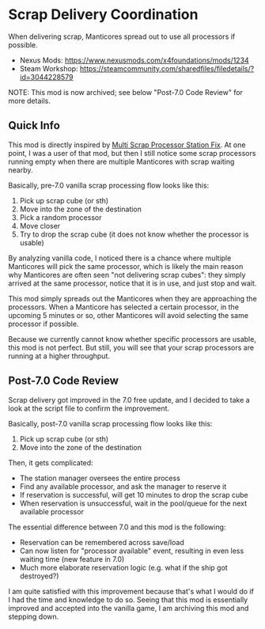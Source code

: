 # Scrap Delivery Coordination
When delivering scrap, Manticores spread out to use all processors if possible.

- Nexus Mods: https://www.nexusmods.com/x4foundations/mods/1234
- Steam Workshop: https://steamcommunity.com/sharedfiles/filedetails/?id=3044228579

NOTE: This mod is now archived; see below "Post-7.0 Code Review" for more details.

## Quick Info
This mod is directly inspired by [Multi Scrap Processor Station Fix](https://www.nexusmods.com/x4foundations/mods/882). At one point, I was a user of that mod, but then I still notice some scrap processors running empty when there are multiple Manticores with scrap waiting nearby.

Basically, pre-7.0 vanilla scrap processing flow looks like this:
1. Pick up scrap cube (or sth)
2. Move into the zone of the destination
3. Pick a random processor
4. Move closer
5. Try to drop the scrap cube (it does not know whether the processor is usable)

By analyzing vanilla code, I noticed there is a chance where multiple Manticores will pick the same processor, which is likely the main reason why Manticores are often seen "not delivering scrap cubes": they simply arrived at the same processor, notice that it is in use, and just stop and wait.

This mod simply spreads out the Manticores when they are approaching the processors. When a Manticore has selected a certain processor, in the upcoming 5 minutes or so, other Manticores will avoid selecting the same processor if possible.

Because we currently cannot know whether specific processors are usable, this mod is not perfect. But still, you will see that your scrap processors are running at a higher throughput.

## Post-7.0 Code Review
Scrap delivery got improved in the 7.0 free update, and I decided to take a look at the script file to confirm the improvement. 

Basically, post-7.0 vanilla scrap processing flow looks like this:
1. Pick up scrap cube (or sth)
2. Move into the zone of the destination

Then, it gets complicated:
- The station manager oversees the entire process
- Find any available processor, and ask the manager to reserve it
- If reservation is successful, will get 10 minutes to drop the scrap cube
- When reservation is unsuccessful, wait in the pool/queue for the next available processor

The essential difference between 7.0 and this mod is the following:
- Reservation can be remembered across save/load
- Can now listen for "processor available" event, resulting in even less waiting time (new feature in 7.0)
- Much more elaborate reservation logic (e.g. what if the ship got destroyed?)

I am quite satisfied with this improvement because that's what I would do if I had the time and knowledge to do so. Seeing that this mod is essentially improved and accepted into the vanilla game, I am archiving this mod and stepping down.

